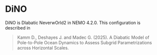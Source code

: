 # DiNO
DiNO is DIabatic NeverwOrld2 in NEMO 4.2.0. This configuration is described in 

> Kamm D., Deshayes J. and Madec G. (2025).
> A Diabatic Model of Pole-to-Pole Ocean Dynamics to Assess Subgrid Parametrizations across Horizontal Scales.
